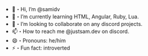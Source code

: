 - 👋・Hi, I’m @samidv
- 🌱・I’m currently learning HTML, Angular, Ruby, Lua. 
- 💞️・I’m looking to collaborate on any discord projects. 
- 📫・How to reach me @justsam.dev on discord.
- 😄・Pronouns: he/him
- ⚡・Fun fact: introverted

<!---
samidv/samidv is a ✨ special ✨ repository because its `README.md` (this file) appears on your GitHub profile.
You can click the Preview link to take a look at your changes.
--->
